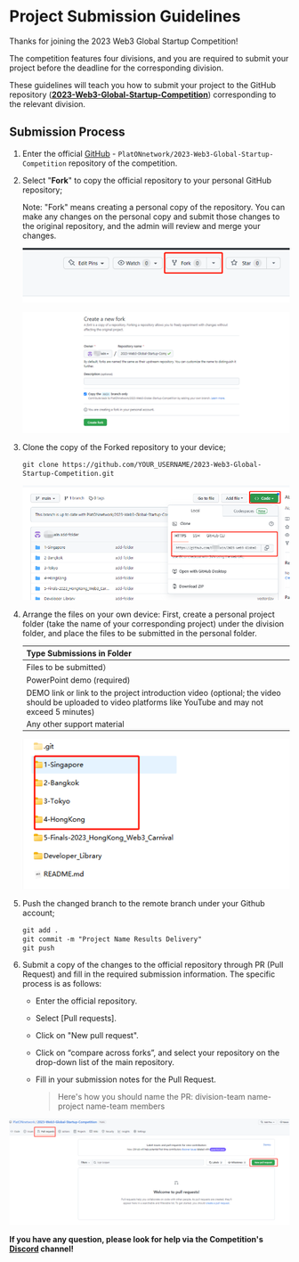 # Project Submission Guidelines



Thanks for joining the 2023 Web3 Global Startup Competition!

The competition features four divisions, and you are required to submit your project before the deadline for the corresponding division.

These guidelines will teach you how to submit your project to the GitHub repository  (**[2023-Web3-Global-Startup-Competition](https://github.com/PlatONnetwork/2023-Web3-Global-Startup-Competition)**) corresponding to the relevant division.



## Submission Process



1. Enter the official  [GitHub](https://github.com/PlatONnetwork/2023-Web3-Global-Startup-Competition) - `PlatONnetwork/2023-Web3-Global-Startup-Competition` repository of the competition.

   

2. Select "**Fork**" to copy the official repository to your personal GitHub repository;

   Note: "Fork" means creating a personal copy of the repository. You can make any changes on the personal copy and submit those changes to the original repository, and the admin will review and merge your changes.

   ![image-20221216182902819](img/image-20221216182902819.png)

   ![image-20221216182926083](img/image-20221216182926083.png)

   

3. Clone the copy of the Forked repository to your device;

   ```
   git clone https://github.com/YOUR_USERNAME/2023-Web3-Global-Startup-Competition.git
   ```

   ![image-20221216183755974](img/image-20221216183755974.png)



4. Arrange the files on your own device: First, create a personal project folder (take the name of your corresponding project) under the division folder, and place the files to be submitted in the personal folder.

   | Type Submissions in Folder                                   |
   | ------------------------------------------------------------ |
   | Files to be submitted）                                      |
   | PowerPoint demo (required)                                   |
   | DEMO link or link to the project introduction video (optional; the video should be uploaded to video platforms like YouTube and may not exceed 5 minutes) |
   | Any other support material                                   |

   

   

   ![image-20221216184123217](img/image-20221216184123217.png)

5. Push the changed branch to the remote branch under your Github account;

   ```
   git add .
   git commit -m "Project Name Results Delivery"
   git push
   ```

   

6. Submit a copy of the changes to the official repository through PR (Pull Request) and fill in the required submission information. The specific process is as follows:

   - Enter the official repository.

   - Select [Pull requests].

   - Click on "New pull request".

   - Click on “compare across forks”, and select your repository on the drop-down list of the main repository.

   - Fill in your submission notes for the Pull Request.

     > Here's how you should name the PR: division-team name-project name-team members

![image-20221216185922969](img/image-20221216185922969.png)







**If you have any question, please look for help via the Competition's [Discord](https://discord.gg/KHmAj99fdE) channel!**

